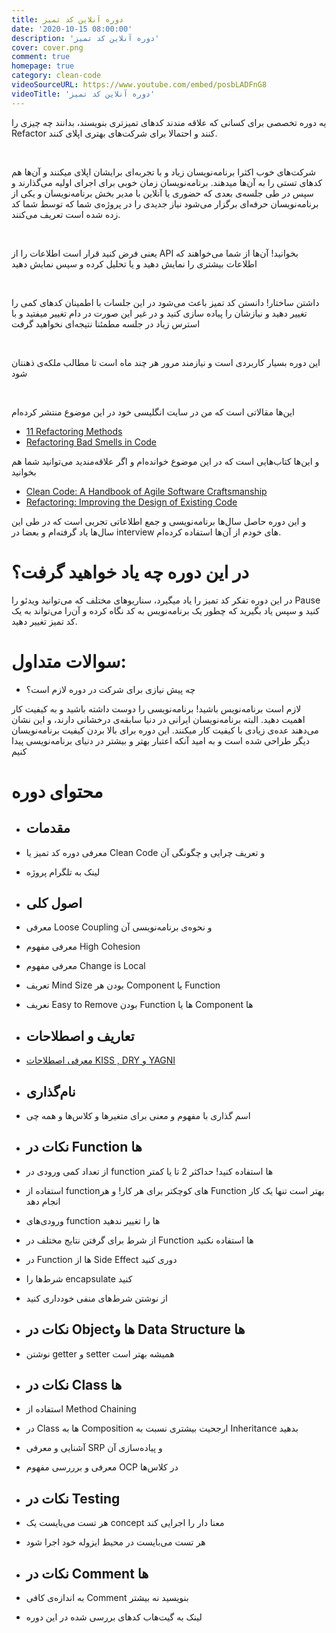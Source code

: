 ```yaml
---
title: دوره آنلاین کد تمیز
date: '2020-10-15 08:00:00'
description: 'دوره آنلاین کد تمیز'
cover: cover.png
comment: true
homepage: true
category: clean-code
videoSourceURL: https://www.youtube.com/embed/posbLADFnG8
videoTitle: 'دوره آنلاین کد تمیز'
---
```


یه دوره تخصصی برای کسانی که علاقه مندند کد‌های تمیزتری بنویسند، بدانند چه چیزی را Refactor کنند و احتمالا برای شرکت‌های بهتری اپلای کنند.

<br />

شرکت‌های خوب اکثرا برنامه‌نویسان زیاد و با تجربه‌ای برایشان اپلای میکنند و آن‌ها هم کد‌های تستی را به آن‌ها میدهند. برنامه‌نویسان زمان خوبی برای اجرای اولیه می‌گذارند و سپس در طی جلسه‌ی بعدی که حضوری یا آنلاین با مدیر بخش برنامه‌نویسان و یکی از برنامه‌نویسان حرفه‌ای برگزار می‌شود نیاز جدیدی را در پروژه‌ی شما که توسط شما کد زده شده است تعریف می‌کنند.

<br />

یعنی فرض کنید قرار است اطلاعات را از API بخوانید! آن‌ها از شما می‌خواهند که اطلاعات بیشتری را نمایش دهید و یا تحلیل کرده و سپس نمایش دهید

<br />

داشتن ساختار! دانستن کد تمیز باعث می‌شود در این جلسات با اطمینان کد‌های کمی را تغییر دهید و نیازشان را پیاده ‌سازی کنید و در غیر این صورت در دام تغییر میفتید و با استرس زیاد در جلسه مطمئنا نتیجه‌ای نخواهید گرفت

<br />

این دوره بسیار کاربردی‌ است و نیازمند مرور هر چند ماه است تا مطالب ملکه‌ی ذهنتان شود

<br />

این‌ها مقالاتی است که من در سایت انگلیسی خود در این موضوع منتشر کرده‌ام

<div class="ltr">

- [11 Refactoring Methods](https://ehsangazar.com/11-refactoring-methods-197a3921a196)
- [Refactoring Bad Smells in Code](https://ehsangazar.com/refactoring-bad-smells-in-code-8c8eccad9833)

</div>

و این‌ها کتاب‌هایی است که در این موضوع خوانده‌ام و اگر علاقه‌مندید می‌توانید شما هم بخوانید

<div class="ltr">

- [Clean Code: A Handbook of Agile Software Craftsmanship
  ](https://www.goodreads.com/book/show/3735293-clean-code)
- [Refactoring: Improving the Design of Existing Code
  ](https://www.goodreads.com/book/show/44936.Refactoring?ac=1&from_search=true&qid=IbBJGCdTUJ&rank=1)

</div>

و این دوره حاصل سال‌ها برنامه‌نویسی و جمع اطلاعاتی تجربی است که در طی این سال‌ها یاد گرفته‌ام و بعضا در interview های خودم از آن‌ها استفاده کرده‌ام.

# در این دوره چه یاد خواهید گرفت؟

در این دوره تفکر کد تمیز را یاد میگیرد، سناریو‌های مختلف که می‌توانید ویدئو را Pause کنید و سپس یاد بگیرید که چطور یک برنامه‌نویس به کد نگاه کرده و آن‌را می‌تواند به یک کد تمیز تغییر دهید.

# سوالات متداول:

- چه پیش‌ نیازی برای شرکت در دوره لازم است؟

لازم است برنامه‌نویس باشید! برنامه‌نویسی را دوست داشته باشید و به کیفیت کار اهمیت دهید. البته برنامه‌نویسان ایرانی در دنیا سابقه‌ی درخشانی دارند، و این نشان می‌دهند عده‌ی زیادی با کیفیت کار میکنند. این دوره برای بالا بردن کیفیت برنامه‌نویسان دیگر طراحی شده است و به امید آنکه اعتبار بهتر و بیشتر در دنیای برنامه‌نویسی پیدا کنیم

# محتوای دوره

<div class="course-items">

- ## مقدمات

- معرفی دوره کد تمیز یا Clean Code و تعریف چرایی و چگونگی آن
- لینک به تلگرام پروژه

- ## اصول کلی

- معرفی Loose Coupling و نحوه‌ی برنامه‌نویسی آن
- معرفی مفهوم High Cohesion
- معرفی مفهوم Change is Local
- تعریف Mind Size بودن هر Component یا Function
- نعریف Easy to Remove بودن Function ها یا Component ها

- ## تعاریف و اصطلاحات

- [معرفی اصطلاحات KISS , DRY و YAGNI](/dry-kiss-yagni-definition)

- ## نام‌گذاری

- اسم گذاری با مفهوم و معنی برای متغیر‌ها و کلاس‌ها و همه چی

- ## نکات در Function ‌ها

- از تعداد کمی ورودی در function ها استفاده کنید! حداکثر 2 تا یا کمتر
- استفاده از functionهای کوچکتر برای هر کار! و هر Function بهتر است تنها یک کار انجام دهد
- ورودی‌های function ها را تغییر ندهید
- از شرط برای گرفتن نتایج مختلف در Function ها استفاده نکنید
- در Function ها از Side Effect دوری کنید
- شرط‌ها را encapsulate کنید
- از نوشتن شرط‌های منفی خودداری کنید

- ## نکات در Objectها و Data Structure ‌ها

- نوشتن getter و setter همیشه بهتر است

- ## نکات در Class ها

- استفاده از Method Chaining
- در Class ها به Composition ارجحیت بیشتری نسبت به Inheritance بدهید
- آشنایی و معرفی SRP و پیاده‌سازی آن
- معرفی و برررسی مفهوم OCP در کلاس‌ها

- ## نکات در Testing

- هر تست می‌بایست یک concept معنا دار را اجرایی کند
- هر تست می‌بایست در محیط ایزوله خود اجرا شود

- ## نکات در Comment ها

- به اندازه‌ی کافی Comment بنویسید نه بیشتر
- لینک به گیت‌هاب کد‌های بررسی شده در این دوره

</div>
